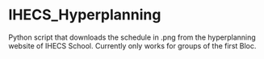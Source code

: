 # IHECS_Hyperplanning

Python script that downloads the schedule in .png from the hyperplanning website of IHECS School.
Currently only works for groups of the first Bloc.
